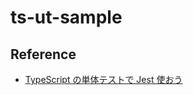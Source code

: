 # ts-ut-sample

## Reference
- [TypeScript の単体テストで Jest 使おう](https://qiita.com/okazuki/items/991a068892e946531612)
